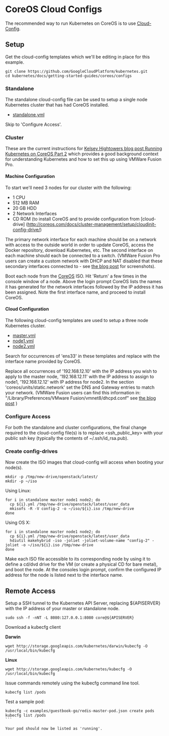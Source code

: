 # CoreOS Cloud Configs

The recommended way to run Kubernetes on CoreOS is to use [Cloud-Config](https://coreos.com/docs/cluster-management/setup/cloudinit-cloud-config/).

## Setup

Get the cloud-config templates which we'll be editing in place for this example.
```
git clone https://github.com/GoogleCloudPlatform/kubernetes.git
cd kubernetes/docs/getting-started-guides/coreos/configs
```

### Standalone

The standalone cloud-config file can be used to setup a single node Kubernetes cluster that has had CoreOS installed.

* [standalone.yml](configs/standalone.yml)

Skip to 'Configure Access'.


### Cluster 

These are the current instructions for [Kelsey Hightowers blog post Running Kubernetes on CoreOS Part 2](https://coreos.com/blog/running-kubernetes-example-on-CoreOS-part-2/)
which provides a good background context for understanding Kubernetes and how to set this up using VMWare Fusion Pro.
 
#### Machine Configuration
To start we'll need 3 nodes for our cluster with the following:
*  1 CPU
*  512 MB RAM
*  20 GB HDD
*  2 Network Interfaces
*  CD ROM (to install CoreOS and to provide configuration from [cloud-drive] (http://coreos.com/docs/cluster-management/setup/cloudinit-config-drive/)
 
The primary network interface for each machine should be on a network with access to the outside world in order to 
update CoreOS, access the Docker repository, download Kubernetes, etc. The second interface on each machine should each 
be connected to a switch. (VMWare Fusion Pro users can create a custom network with DHCP and NAT disabled that these 
secondary interfaces connected to - see [the blog post](https://coreos.com/blog/running-kubernetes-example-on-CoreOS-part-2/)
 for screenshots).

Boot each node from the [CoreOS](https://coreos.com/) ISO. Hit 'Return' a few times in the console window of a node. 
Above the login prompt CoreOS lists the names it has generated for the network interfaces followed by the IP address it 
has been assigned. Note the first interface name, and proceed to install CoreOS. 

#### Cloud Configuration
The following cloud-config templates are used to setup a three node Kubernetes cluster.
* [master.yml](configs/master.yml)
* [node1.yml](configs/node1.yml)
* [node2.yml](configs/node2.yml)

Search for occurrences of 'ens33' in these templates and replace with the interface name provided by CoreOS.

Replace all occurrences of '192.168.12.10' with the IP address you wish to apply to the master node, '192.168.12.11' 
with the IP address to assign to node1, '192.168.12.12' with IP address for node2. In the section 
'coreos/units/static.network' set the DNS and Gateway entries to match your network. (VMWare Fusion users can find this 
information in: "/Library/Preferences/VMware Fusion/vmnet8/dhcpd.conf" see [the blog post](https://coreos.com/blog/running-kubernetes-example-on-CoreOS-part-2/) )

### Configure Access

For both the standalone and cluster configurations, the final change required to the cloud-config file(s) is to replace 
<ssh_public_key> with your public ssh key (typically the contents of ~/.ssh/id_rsa.pub).

### Create config-drives

Now create the ISO images that cloud-config will access when booting your node(s). 

```
mkdir -p /tmp/new-drive/openstack/latest/
mkdir -p ~/iso
```

Using Linux:

```
for i in standalone master node1 node2; do
  cp ${i}.yml /tmp/new-drive/openstack/latest/user_data
  mkisofs -R -V config-2 -o ~/iso/${i}.iso /tmp/new-drive
done
```

Using OS X:

```
for i in standalone master node1 node2; do
  cp ${i}.yml /tmp/new-drive/openstack/latest/user_data
  hdiutil makehybrid -iso -joliet -joliet-volume-name "config-2" -joliet -o ~/iso/${i}.iso /tmp/new-drive
done
```

Make each ISO file accessible to its corresponding node by using it to define a cd/dvd drive for the VM (or create a 
physical CD for bare metal), and boot the node. At the consoles login prompt, confirm the configured IP address for the 
node is listed next to the interface name.

## Remote Access

Setup a SSH tunnel to the Kubernetes API Server, replacing ${APISERVER} with the IP address of your master or 
standalone node. 

```
sudo ssh -f -nNT -L 8080:127.0.0.1:8080 core@${APISERVER}
```

Download a kubecfg client

**Darwin**

```
wget http://storage.googleapis.com/kubernetes/darwin/kubecfg -O /usr/local/bin/kubecfg
```

**Linux**

```
wget http://storage.googleapis.com/kubernetes/kubecfg -O /usr/local/bin/kubecfg
```

Issue commands remotely using the kubecfg command line tool.

```
kubecfg list /pods
```

Test a sample pod:

````
kubecfg -c examples/guestbook-go/redis-master-pod.json create pods
kubecfg list /pods
```

Your pod should now be listed as 'running'.